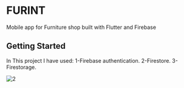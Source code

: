 # FURINT

Mobile app for Furniture shop built with Flutter and Firebase

## Getting Started
In This project I have used:
1-Firebase authentication.
2-Firestore.
3-Firestorage.

![2](https://user-images.githubusercontent.com/78206754/209863415-d0547825-5ea3-4bb1-b0e7-4f97ff8ed1f9.jpg)
